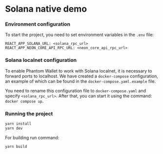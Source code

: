 # Solana native demo

### Environment configuration

To start the project, you need to set environment variables in the `.env` file:

```dotenv
REACT_APP_SOLANA_URL: <solana_rpc_url>
REACT_APP_NEON_CORE_API_RPC_URL: <neon_core_api_rpc_url>
```

### Solana localnet configuration

To enable Phantom Wallet to work with Solana localnet, it is necessary to forward ports to localhost. We have created a `docker-compose` configuration, an example of which can be found in the `docker-compose.yaml.example` file.

You need to rename this configuration file to `docker-compose.yaml` and specify `<solana_rpc_url>`. After that, you can start it using the command: `docker compose up`.

### Running the project

```bash
yarn install
yarn dev
```

For building run command:

```bash
yarn build
```
